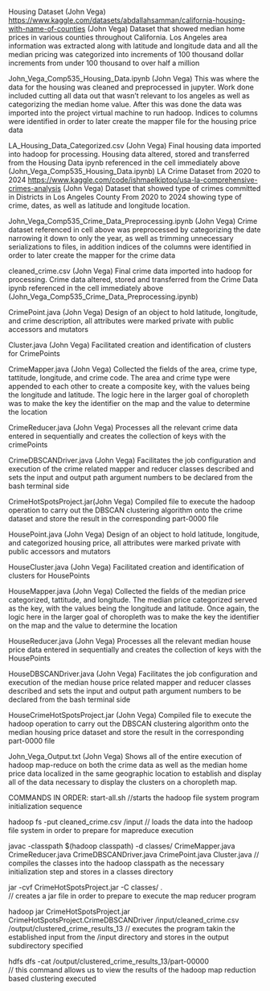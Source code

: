 Housing Dataset (John Vega) https://www.kaggle.com/datasets/abdallahsamman/california-housing-with-name-of-counties (John Vega) 
Dataset that showed median home prices in various counties throughout California. Los Angeles area information was extracted along with latitude and longitude data and all the median pricing was categorized into increments of 100 thousand dollar increments from under 100 thousand to over half a million


John_Vega_Comp535_Housing_Data.ipynb (John Vega)
This was where the data for the housing was cleaned and preprocessed in jupyter. Work done included cutting all data out that wasn’t relevant to los angeles as well as categorizing the median home value. After this was done the data was imported into the project virtual machine to run hadoop. Indices to columns were identified in order to later create the mapper file for the housing price data


LA_Housing_Data_Categorized.csv (John Vega)
Final housing data imported into hadoop for processing. Housing data altered, stored and transferred from the Housing Data ipynb referenced in the cell immediately above (John_Vega_Comp535_Housing_Data.ipynb)
LA Crime Dataset from 2020 to 2024
https://www.kaggle.com/code/ishmaelkiptoo/usa-la-comprehensive-crimes-analysis (John Vega)
Dataset that showed type of crimes committed in Districts in Los Angeles County From 2020 to 2024 showing type of crime, dates, as well as latitude and longitude location.

John_Vega_Comp535_Crime_Data_Preprocessing.ipynb (John Vega)
Crime dataset referenced in cell above was preprocessed by categorizing the date narrowing it down to only the year, as well as trimming unnecessary serializations to files, in addition indices of the columns were identified in order to later create the mapper for the crime data

cleaned_crime.csv (John Vega)
Final crime data imported into hadoop for processing. Crime data altered, stored and transferred from the Crime Data ipynb referenced in the cell immediately above (John_Vega_Comp535_Crime_Data_Preprocessing.ipynb)


CrimePoint.java (John Vega)
Design of an object to hold latitude, longitude, and crime description, all attributes were marked private with public accessors and mutators


Cluster.java (John Vega)
Facilitated creation and identification of clusters for CrimePoints


CrimeMapper.java (John Vega)
Collected the fields of the area, crime type, tattitude, longitude, and crime code. The area and crime type were appended to each other to create a composite key, with the values being the longitude and latitude. The logic here in the larger goal of choropleth was to make the key the identifier on the map and the value to determine the location

CrimeReducer.java (John Vega)
Processes all the relevant crime data entered in sequentially and creates the collection of keys with the crimePoints



CrimeDBSCANDriver.java (John Vega)
Facilitates the job configuration and execution of the crime related mapper and reducer classes described and sets the input and output path argument numbers to be declared from the bash terminal side


CrimeHotSpotsProject.jar(John Vega)
Compiled file to execute the hadoop operation to carry out the DBSCAN clustering algorithm onto the crime dataset and store the result in the corresponding part-0000 file


HousePoint.java (John Vega)
Design of an object to hold latitude, longitude, and categorized housing price, all attributes were marked private with public accessors and mutators


HouseCluster.java (John Vega)
Facilitated creation and identification of clusters for HousePoints


HouseMapper.java (John Vega)
Collected the fields of the median price categorized, tattitude, and longitude. The median price categorized served as the key, with the values being the longitude and latitude. Once again, the logic here in the larger goal of choropleth was to make the key the identifier on the map and the value to determine the location


HouseReducer.java (John Vega)
Processes all the relevant median house price data entered in sequentially and creates the collection of keys with the HousePoints


HouseDBSCANDriver.java (John Vega)
Facilitates the job configuration and execution of the median house price related mapper and reducer classes described and sets the input and output path argument numbers to be declared from the bash terminal side


HouseCrimeHotSpotsProject.jar (John Vega)
Compiled file to execute the hadoop operation to carry out the DBSCAN clustering algorithm onto the median housing price dataset and store the result in the corresponding part-0000 file


John_Vega_Output.txt (John Vega) 
Shows all of the entire execution of hadoop map-reduce on both the crime data as well as the median home price data localized in the same geographic location to establish and display all of the data necessary to display the clusters on a choropleth map.





COMMANDS IN ORDER:
start-all.sh
//starts the hadoop file system program initialization sequence

hadoop fs -put cleaned_crime.csv /input
// loads the data into the hadoop file system in order to prepare for mapreduce execution


javac -classpath $(hadoop classpath) -d classes/ CrimeMapper.java CrimeReducer.java CrimeDBSCANDriver.java CrimePoint.java Cluster.java
// compiles the classes into the hadoop classpath as the necessary initialization step and stores in a classes directory

jar -cvf CrimeHotSpotsProject.jar -C classes/ .     
// creates a jar file in order to prepare to execute the map reducer program

hadoop jar CrimeHotSpotsProject.jar CrimeHotSpotsProject.CrimeDBSCANDriver /input/cleaned_crime.csv /output/clustered_crime_results_13
// executes the program takin the established input from the /input directory and stores in the output subdirectory specified

hdfs dfs -cat /output/clustered_crime_results_13/part-00000   
// this command allows us to view the results of the hadoop map reduction based clustering executed
